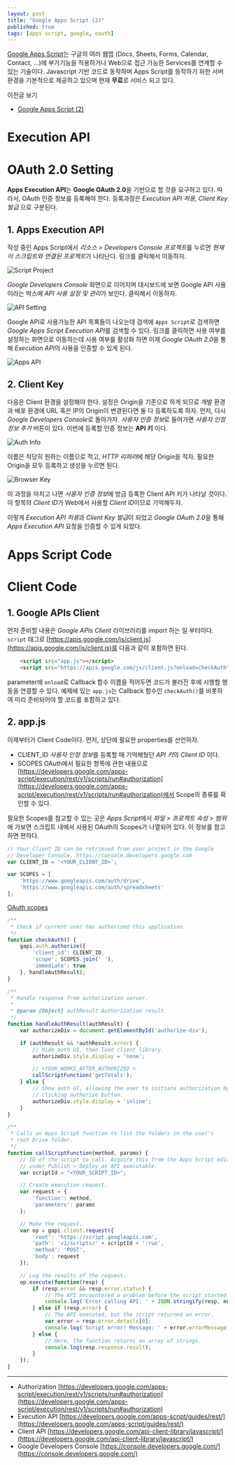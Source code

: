 ```yaml
---
layout: post
title: "Google Apps Script (2)"
published: true
tags: [apps script, google, oauth]
---
```


[Google Apps Script](https://script.google.com)는 구글의 여러 웹앱 (Docs, Sheets, Forms, Calendar, Contact, ...)에 부가기능을 적용하거나 Web으로 접근 가능한 Services를 연계할 수 있는 기술이다. Javascript 기반 코드로 동작하며 Apps Script를 동작하기 위한 서버환경을 기본적으로 제공하고 있으며 현재 **무료**로 서비스 되고 있다.

이전글 보기
- [Google Apps Script (2)](/3)


# Execution API



# OAuth 2.0 Setting

**Apps Execution API**는 **Google OAuth 2.0**을 기반으로 할 것을 요구하고 있다. 따라서, OAuth 인증 정보를 등록해야 한다. 등록과정은 *Execution API 허용*, *Client Key 발급* 으로 구분된다.

## 1. Apps Execution API

작성 중인 Apps Script에서 *리소스 > Developers Console 프로젝트*를 누르면 *현재 이 스크립트와 연결된 프로젝트*가 나타난다. 링크를 클릭해서 이동하자.

![Script Project](/images/posts/gas-script-project.png)

*Google Developers Console* 화면으로 이어지며 대시보드에 보면 Google API 사용이라는 박스에 *API 사용 설정 및 관리*가 보인다. 클릭해서 이동하자.

![API Setting](/images/posts/gas-api-setting.png)

Google API로 사용가능한 API 목록들이 나오는데 검색에 `Apps Script`로 검색하면 *Google Apps Script Execution API*를 검색할 수 있다. 링크를 클릭하면 사용 여부를 설정하는 화면으로 이동하는데 사용 여부를 활성화 하면 이제 *Google OAuth 2.0*을 통해 *Execution API*의 사용을 인증할 수 있게 된다.

![Apps API](/images/posts/gas-apps-api.png)

<!-- more -->

## 2. Client Key

다음은 Client 환경을 설정해야 한다. 설정은 Origin을 기준으로 하게 되므로 개발 환경과 배포 환경에 URL 혹은 IP의 Origin이 변경된다면 둘 다 등록하도록 하자.
먼저, 다시 *Google Developers Console*로 돌아가자. *사용자 인증 정보*로 들어가면 *사용자 인정 정보 추가* 버튼이 있다. 이번에 등록할 인증 정보는 **API 키** 이다.

![Auth Info](/images/posts/gas-auth-info.png)

이름은 적당히 원하는 이름으로 적고, *HTTP 리퍼러*에 해당 Origin을 적자. 필요한 Origin을 모두 등록하고 생성을 누르면 된다.

![Browser Key](/images/posts/gas-browser-key.png)

이 과정을 마치고 나면 *사용자 인증 정보*에 방금 등록한 Client API 키가 나타날 것이다. 이 항목의 *Client ID*가 Web에서 사용할 *Client ID*이므로 기억해두자.

이렇게 *Execution API 허용*과 *Client Key 발급*이 되었고 *Google OAuth 2.0*을 통해 *Apps Execution API* 요청을 인증할 수 있게 되었다.



# Apps Script Code




# Client Code

## 1. Google APIs Client

먼저 준비할 내용은 *Google APIs Client* 라이브러리를 import 하는 일 부터이다. `script` 태그로 [https://apis.google.com/js/client.js](https://apis.google.com/js/client.js)를 다음과 같이 포함하면 된다.

```html
    <script src="app.js"></script>
    <script src="https://apis.google.com/js/client.js?onload=checkAuth"></script>
```

parameter에 `onload`로 Callback 함수 이름을 적어두면 코드가 불러진 후에 시행할 행동을 연결할 수 있다. 예제에 있는 `app.js`는 Callback 함수인 `checkAuth()`를 비롯하여 미리 준비되어야 할 코드를 포함하고 있다.


## 2. app.js

이제부터가 Client Code이다. 먼저, 상단에 필요한 properties를 선언하자.

- CLIENT_ID
  *사용자 인정 정보*를 등록할 때 기억해뒀던 *API 키*의 *Client ID* 이다.
- SCOPES
  OAuth에서 필요한 항목에 관한 내용으로 [https://developers.google.com/apps-script/execution/rest/v1/scripts/run#authorization](https://developers.google.com/apps-script/execution/rest/v1/scripts/run#authorization)에서 Scope의 종류를 확인할 수 있다.

필요한 Scopes를 참고할 수 있는 곳은 *Apps Script*에서 *파일 > 프로젝트 속성 > 범위*에 가보면 스크립트 내에서 사용된 OAuth의 Scopes가 나열되어 있다. 이 정보를 참고하면 편하다.

```javascript
// Your Client ID can be retrieved from your project in the Google
// Developer Console, https://console.developers.google.com
var CLIENT_ID = '<YOUR_CLIENT_ID>';

var SCOPES = [
    'https://www.googleapis.com/auth/drive',
    'https://www.googleapis.com/auth/spreadsheets'
];
```

[OAuth scopes](https://developers.google.com/apps-script/execution/rest/v1/scripts/run#authorization)


```javascript
/**
 * Check if current user has authorized this application.
 */
function checkAuth() {
    gapi.auth.authorize({
        'client_id': CLIENT_ID,
        'scope': SCOPES.join(' '),
        'immediate': true
    }, handleAuthResult);
}

/**
 * Handle response from authorization server.
 *
 * @param {Object} authResult Authorization result.
 */
function handleAuthResult(authResult) {
    var authorizeDiv = document.getElementById('authorize-div');

    if (authResult && !authResult.error) {
        // Hide auth UI, then load client library.
        authorizeDiv.style.display = 'none';

        // <YOUR_WORKS_AFTER_AUTHORIZED >
        callScriptFunction('getTotals');
    } else {
        // Show auth UI, allowing the user to initiate authorization by
        // clicking authorize button.
        authorizeDiv.style.display = 'inline';
    }
}
```


```javascript
/**
 * Calls an Apps Script function to list the folders in the user's
 * root Drive folder.
 */
function callScriptFunction(method, params) {
    // ID of the script to call. Acquire this from the Apps Script editor,
    // under Publish > Deploy as API executable.
    var scriptId = "<YOUR_SCRIPT_ID>";

    // Create execution request.
    var request = {
        'function': method,
        'parameters': params
    };

    // Make the request.
    var op = gapi.client.request({
        'root': 'https://script.googleapis.com',
        'path': 'v1/scripts/' + scriptId + ':run',
        'method': 'POST',
        'body': request
    });

    // Log the results of the request.
    op.execute(function(resp) {
        if (resp.error && resp.error.status) {
            // The API encountered a problem before the script started executing.
            console.log('Error calling API: ' + JSON.stringify(resp, null, 2));
        } else if (resp.error) {
            // The API executed, but the script returned an error.
            var error = resp.error.details[0];
            console.log('Script error! Message: ' + error.errorMessage);
        } else {
            // Here, the function returns an array of strings.
            console.log(resp.response.result);
        }
    });
}
```



-------------------------
- Authorization
  [https://developers.google.com/apps-script/execution/rest/v1/scripts/run#authorization](https://developers.google.com/apps-script/execution/rest/v1/scripts/run#authorization)
- Execution API
  [https://developers.google.com/apps-script/guides/rest/](https://developers.google.com/apps-script/guides/rest/)
- Client API
  [https://developers.google.com/api-client-library/javascript/](https://developers.google.com/api-client-library/javascript/)
- Google Developers Console
  [https://console.developers.google.com/](https://console.developers.google.com/)